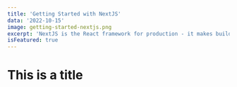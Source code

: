 ```yaml
---
title: 'Getting Started with NextJS'
data: '2022-10-15'
image: getting-started-nextjs.png
excerpt: 'NextJS is the React framework for production - it makes building fullstack React apps and sites a breeze and ships with built-in SSR.'
isFeatured: true
---
```


# This is a title